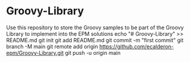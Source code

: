 # Groovy-Library
Use this repository to store the Groovy samples to be part of the Groovy Library to implement into the EPM solutions
echo "# Groovy-Library" >> README.md
git init
git add README.md
git commit -m "first commit"
git branch -M main
git remote add origin https://github.com/ecalderon-epm/Groovy-Library.git
git push -u origin main
